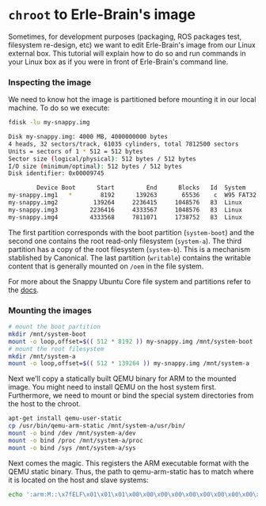 # `chroot` to Erle-Brain's image

Sometimes, for development purposes (packaging, ROS packages test, filesystem re-design, etc) we want to edit Erle-Brain's image from our Linux external box. This tutorial will explain how to do so and run commands in your Linux box as if you were in front of Erle-Brain's command line.

### Inspecting the image

We need to know hot the image is partitioned before mounting it in our local machine. To do so we execute:
```bash
fdisk -lu my-snappy.img

Disk my-snappy.img: 4000 MB, 4000000000 bytes
4 heads, 32 sectors/track, 61035 cylinders, total 7812500 sectors
Units = sectors of 1 * 512 = 512 bytes
Sector size (logical/physical): 512 bytes / 512 bytes
I/O size (minimum/optimal): 512 bytes / 512 bytes
Disk identifier: 0x00009745

        Device Boot      Start         End      Blocks   Id  System
my-snappy.img1   *        8192      139263       65536    c  W95 FAT32 (LBA)
my-snappy.img2          139264     2236415     1048576   83  Linux
my-snappy.img3         2236416     4333567     1048576   83  Linux
my-snappy.img4         4333568     7811071     1738752   83  Linux

```

The first partition corresponds with the boot partition (`system-boot`) and the second one contains the root read-only filesystem (`system-a`). The third partition has a copy of the root filesystem (`system-b`). This is a mechanism stablished by Canonical.
The last partition (`writable`) contains the writable content that is generally mounted on `/oem` in the file system.

For more about the Snappy Ubuntu Core file system and partitions refer to the [docs](https://developer.ubuntu.com/en/snappy/guides/filesystem-layout/).

### Mounting the images

```bash
# mount the boot partition
mkdir /mnt/system-boot
mount -o loop,offset=$(( 512 * 8192 )) my-snappy.img /mnt/system-boot
# mount the root filesystem
mkdir /mnt/system-a
mount -o loop,offset=$(( 512 * 139264 )) my-snappy.img /mnt/system-a
```
Next we’ll copy a statically built QEMU binary for ARM to the mounted image. You might need to install QEMU on the host system first. Furthermore, we need to mount or bind the special system directories from the host to the chroot.

```bash
apt-get install qemu-user-static
cp /usr/bin/qemu-arm-static /mnt/system-a/usr/bin/
mount -o bind /dev /mnt/system-a/dev
mount -o bind /proc /mnt/system-a/proc
mount -o bind /sys /mnt/system-a/sys

```
Next comes the magic. This registers the ARM executable format with the QEMU static binary. Thus, the path to qemu-arm-static has to match where it is located on the host and slave systems:
```bash
echo ':arm:M::\x7fELF\x01\x01\x01\x00\x00\x00\x00\x00\x00\x00\x00\x00\x02\x00\x28\x00:\xff\xff\xff\xff\xff\xff\xff\x00\xff\xff\xff\xff\xff\xff\xff\xff\xfe\xff\xff\xff:/usr/bin/qemu-arm-static:' > /proc/sys/fs/binfmt_misc/register
```



